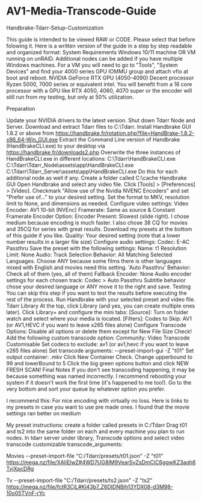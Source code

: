 # AV1-Media-Transcode-Guide
 Handbrake-Tdarr-Setup-Customization

This guide is intended to be viewed RAW or CODE. Please select that before folowing it.
﻿Here is a written version of the guide in a step by step readable and organized format:
System Requirements
Windows 10/11 machine OR VM running on unRAID.
Additional nodes can be added if you have multiple Windows machines.
For a VM you will need to go to "Tools", "System Devices" 
and find your 4000 series GPU IOMMU group and attach vfio at boot and reboot.
NVIDIA GeForce RTX GPU (4050-4090)
Decent processor Ryzen 5000, 7000 series or equivalent intel. You will benefit from a 16 core processor 
with a GPU like RTX 4050, 4060, 4070 super or the encoder will still run from my testing, but only at 50% utilization.

Preparation

Update your NVIDIA drivers to the latest version.
Shut down Tdarr Node and Server.
Download and extract Tdarr files to C:\Tdarr.
Install Handbrake GUI 1.8.2 or above from https://handbrake.fr/rotation.php?file=HandBrake-1.8.2-x86_64-Win_GUI.exe
Extract the Command Line version of Handbrake (HandBrakeCLI.exe) to your desktop via https://handbrake.fr/downloads2.php
Overwrite the three instances of HandBrakeCLI.exe in different locations:
C:\Tdarr\HandBrakeCLI.exe
C:\Tdarr\Tdarr_Node\assets\app\HandBrakeCLI.exe
C:\Tdarr\Tdarr_Server\assets\app\HandBrakeCLI.exe
Do this for each additional node as well if any.
Create a folder called C:\cache
Handbrake GUI
Open Handbrake and select any video file.
Click [Tools] > [Preferences] > [Video].
Checkmark "Allow use of the Nvidia NVENC Encoders" and set "Prefer use of..." to your desired setting.
Set the format to MKV, resolution limit to None, and dimensions as needed.
Configure video settings:
Video Encoder: AV1 10-bit (NVEnc)
Framerate: Same as source & Constant Framerate
Encoder Option: Encoder Present: Slowest (slide right). I chose medium because encoding is much faster.
I also chose 38 CQ for movies and 35CQ for series with great results. Download my presets at the bottom of this guide if you like.
Quality: Your desired setting (note that a lower number results in a larger file size)
Configure audio settings:
Codec: E-AC Passthru
Save the preset with the following settings:
Name: t1
Resolution Limit: None
Audio:
Track Selection Behavior: All Matching Selected Languages. 
Choose ANY because some films there is other languages mixed with English and movies need this setting.
'Auto Passthru' Behavior: Check all of them (yes, all of them)
Fallback Encoder: None
Audio encoder settings for each chosen track: Codec > Auto Passthru
Subtitle behavior chose your desired language or ANY move it to the right and save.
Testing
You can skip this step if you want to test the results before executing the rest of the process.
Run Handbrake with your selected preset and video file.
Tdarr Library
At the top, click Library (and yes, you can create multiple ones later).
Click Library+ and configure the mini tabs:
[Source]: Turn on folder watch and select where your media is located.
[Filters]: Codes to Skip: AV1 (or AV1,HEVC if you want to leave x265 files alone)
Configure Transcode Options:
Disable all options or delete them except for New File Size Check!
Add the following custom transcode option:
Community: Video Transcode Customisable
Set codecs to exclude: av1 (or av1,hevc if you want to leave x265 files alone)
Set transcode arguments: --preset-import-gui -Z "t01"
Set output container: .mkv
Click New Container Check.
Change upperbound to 99 and lowerBound to 5
Click the big green options button and click NEW FRESH SCAN!
Final Notes
If you don't see transcoding happening, it may be because something was named incorrectly.
I recommend rebooting your system if it doesn't work the first time (it's happened to me too!).
Go to the very bottom and sort your queue by whatever option you prefer.

I recommend this: For nice encoding with virtually no loss.
Here is links to my presets in case you want to use pre made ones.
I found that the movie settings ran better on medium

My preset instructions:
create a folder called presets in C:/Tdarr
Drag t01 and ts2 into the same folder on each and every machine you plan to run nodes.
In tdarr server under library, Transcode options and select video transcode customizable
transcode_arguments:

Movies
--preset-import-file "C:/Tdarr/presets/t01.json" -Z "t01"
https://mega.nz/file/XAliEIwZ#4WD7UG8IM9VearSyZsDmCjC6ggwKZ3aqh6TvjXpcDRg

Tv
--preset-import-file "C:/Tdarr/presets/ts2.json" -Z "ts2"
https://mega.nz/file/fctR3CjL#Kl43b7_Z6DIDNBih13YDX08-d3M98-10o05TVnF-rYc


